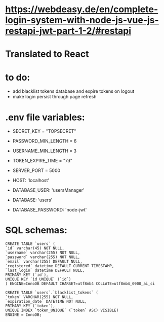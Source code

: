 # https://webdeasy.de/en/complete-login-system-with-node-js-vue-js-restapi-jwt-part-1-2/#restapi

# Translated to React

# to do:

- add blacklist tokens database and expire tokens on logout
- make login persist through page refresh

# .env file variables:

- SECRET_KEY = "TOPSECRET"
- PASSWORD_MIN_LENGTH = 6
- USERNAME_MIN_LENGTH = 3
- TOKEN_EXPIRE_TIME = "7d"

- SERVER_PORT = 5000
- HOST: 'localhost'
- DATABASE_USER: 'usersManager'
- DATABASE: 'users'
- DATABASE_PASSWORD: 'node-jwt'

# SQL schemas:

    CREATE TABLE `users` (
    `id` varchar(45) NOT NULL,
    `username` varchar(255) NOT NULL,
    `password` varchar(255) NOT NULL,
    `email` varchar(255) DEFAULT NULL,
    `registered` datetime DEFAULT CURRENT_TIMESTAMP,
    `last_login` datetime DEFAULT NULL,
    PRIMARY KEY (`id`),
    UNIQUE KEY `id_UNIQUE` (`id`)
    ) ENGINE=InnoDB DEFAULT CHARSET=utf8mb4 COLLATE=utf8mb4_0900_ai_ci

    CREATE TABLE `users`.`blacklist_tokens` (
    `token` VARCHAR(255) NOT NULL,
    `expiration_date` DATETIME NOT NULL,
    PRIMARY KEY (`token`),
    UNIQUE INDEX `token_UNIQUE` (`token` ASC) VISIBLE)
    ENGINE = InnoDB;
